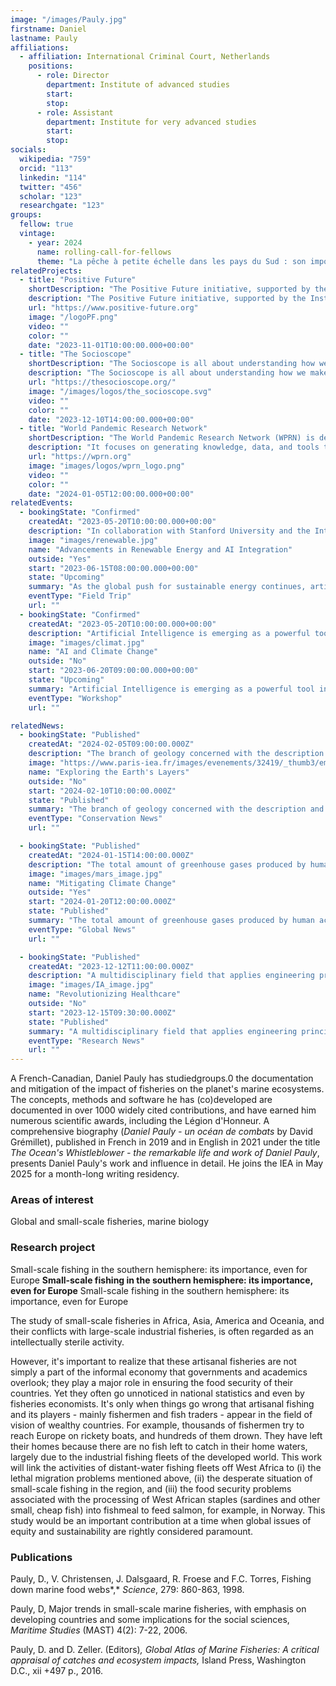 ```yaml
---
image: "/images/Pauly.jpg"
firstname: Daniel
lastname: Pauly
affiliations:
  - affiliation: International Criminal Court, Netherlands
    positions:
      - role: Director
        department: Institute of advanced studies
        start:
        stop:
      - role: Assistant
        department: Institute for very advanced studies
        start:
        stop:
socials:
  wikipedia: "759"
  orcid: "113"
  linkedin: "114"
  twitter: "456"
  scholar: "123"
  researchgate: "123"
groups:
  fellow: true
  vintage:
    - year: 2024
      name: rolling-call-for-fellows
      theme: "La pêche à petite échelle dans les pays du Sud : son importance, même pour l'Europe"
relatedProjects:
  - title: "Positive Future"
    shortDescription: "The Positive Future initiative, supported by the Institut d'études avancées de Paris and the Fondation 2100"
    description: "The Positive Future initiative, supported by the Institut d'études avancées de Paris and the Fondation 2100, aims to make foresight work widely known"
    url: "https://www.positive-future.org"
    image: "/logoPF.png"
    video: ""
    color: ""
    date: "2023-11-01T10:00:00.000+00:00"
  - title: "The Socioscope"
    shortDescription: "The Socioscope is all about understanding how we make our world more sustainable, especially when it comes to food"
    description: "The Socioscope is all about understanding how we make our world more sustainable, especially when it comes to food"
    url: "https://thesocioscope.org/"
    image: "/images/logos/the_socioscope.svg"
    video: ""
    color: ""
    date: "2023-12-10T14:00:00.000+00:00"
  - title: "World Pandemic Research Network"
    shortDescription: "The World Pandemic Research Network (WPRN) is dedicated to facilitating international collaboration in pandemic research"
    description: "It focuses on generating knowledge, data, and tools that can be shared across nations to better understand and combat pandemics. Through partnerships with institutions like the Institut d'Études Avancées de Paris (Paris IAS), WPRN brings together leading experts to address the complex challenges posed by global health crises"
    url: "https://wprn.org"
    image: "images/logos/wprn_logo.png"
    video: ""
    color: ""
    date: "2024-01-05T12:00:00.000+00:00"
relatedEvents:
  - bookingState: "Confirmed"
    createdAt: "2023-05-20T10:00:00.000+00:00"
    description: "In collaboration with Stanford University and the International Energy Agency"
    image: "images/renewable.jpg"
    name: "Advancements in Renewable Energy and AI Integration"
    outside: "Yes"
    start: "2023-06-15T08:00:00.000+00:00"
    state: "Upcoming"
    summary: "As the global push for sustainable energy continues, artificial intelligence is playing a pivotal role in optimizing renewable energy systems"
    eventType: "Field Trip"
    url: ""
  - bookingState: "Confirmed"
    createdAt: "2023-05-20T10:00:00.000+00:00"
    description: "Artificial Intelligence is emerging as a powerful tool in the fight against climate change"
    image: "images/climat.jpg"
    name: "AI and Climate Change"
    outside: "No"
    start: "2023-06-20T09:00:00.000+00:00"
    state: "Upcoming"
    summary: "Artificial Intelligence is emerging as a powerful tool in the fight against climate change"
    eventType: "Workshop"
    url: ""

relatedNews:
  - bookingState: "Published"
    createdAt: "2024-02-05T09:00:00.000Z"
    description: "The branch of geology concerned with the description and classification of rocks."
    image: "https://www.paris-iea.fr/images/evenements/32419/_thumb3/emily-morter-8xaa0f9yqne-unsplash.jpg"
    name: "Exploring the Earth's Layers"
    outside: "No"
    start: "2024-02-10T10:00:00.000Z"
    state: "Published"
    summary: "The branch of geology concerned with the description and classification of rocks."
    eventType: "Conservation News"
    url: ""

  - bookingState: "Published"
    createdAt: "2024-01-15T14:00:00.000Z"
    description: "The total amount of greenhouse gases produced by human activities, measured in carbon dioxide equivalents"
    image: "images/mars_image.jpg"
    name: "Mitigating Climate Change"
    outside: "Yes"
    start: "2024-01-20T12:00:00.000Z"
    state: "Published"
    summary: "The total amount of greenhouse gases produced by human activities, measured in carbon dioxide equivalents"
    eventType: "Global News"
    url: ""

  - bookingState: "Published"
    createdAt: "2023-12-12T11:00:00.000Z"
    description: "A multidisciplinary field that applies engineering principles to medicine and biology for healthcare purposes"
    image: "images/IA_image.jpg"
    name: "Revolutionizing Healthcare"
    outside: "No"
    start: "2023-12-15T09:30:00.000Z"
    state: "Published"
    summary: "A multidisciplinary field that applies engineering principles to medicine and biology for healthcare purposes"
    eventType: "Research News"
    url: ""
---
```


A French-Canadian, Daniel Pauly has studiedgroups.0 the documentation and mitigation of the impact of fisheries on the planet's marine ecosystems. The concepts, methods and software he has (co)developed are documented in over 1000 widely cited contributions, and have earned him numerous scientific awards, including the Légion d'Honneur. A comprehensive biography (_Daniel Pauly - un océan de combats_ by David Grémillet), published in French in 2019 and in English in 2021 under the title _The Ocean's Whistleblower - the remarkable life and work of Daniel Pauly_, presents Daniel Pauly's work and influence in detail. He joins the IEA in May 2025 for a month-long writing residency.

### Areas of interest

Global and small-scale fisheries, marine biology

### Research project

Small-scale fishing in the southern hemisphere: its importance, even for Europe **Small-scale fishing in the southern hemisphere: its importance, even for Europe** Small-scale fishing in the southern hemisphere: its importance, even for Europe

The study of small-scale fisheries in Africa, Asia, America and Oceania, and their conflicts with large-scale industrial fisheries, is often regarded as an intellectually sterile activity.

However, it's important to realize that these artisanal fisheries are not simply a part of the informal economy that governments and academics overlook; they play a major role in ensuring the food security of their countries. Yet they often go unnoticed in national statistics and even by fisheries economists.
It's only when things go wrong that artisanal fishing and its players - mainly fishermen and fish traders - appear in the field of vision of wealthy countries. For example, thousands of fishermen try to reach Europe on rickety boats, and hundreds of them drown. They have left their homes because there are no fish left to catch in their home waters, largely due to the industrial fishing fleets of the developed world.
This work will link the activities of distant-water fishing fleets off West Africa to (i) the lethal migration problems mentioned above, (ii) the desperate situation of small-scale fishing in the region, and (iii) the food security problems associated with the processing of West African staples (sardines and other small, cheap fish) into fishmeal to feed salmon, for example, in Norway. This study would be an important contribution at a time when global issues of equity and sustainability are rightly considered paramount.

### Publications

Pauly, D., V. Christensen, J. Dalsgaard, R. Froese and F.C. Torres, Fishing down marine food webs*,* _Science_, 279: 860-863, 1998.

Pauly, D, Major trends in small-scale marine fisheries, with emphasis on developing countries and some implications for the social sciences, _Maritime Studies_ (MAST) 4(2): 7-22, 2006.

Pauly, D. and D. Zeller. (Editors)_,_ _Global Atlas of Marine Fisheries: A critical appraisal of catches and ecosystem impacts,_ Island Press, Washington D.C., xii +497 p., 2016.
